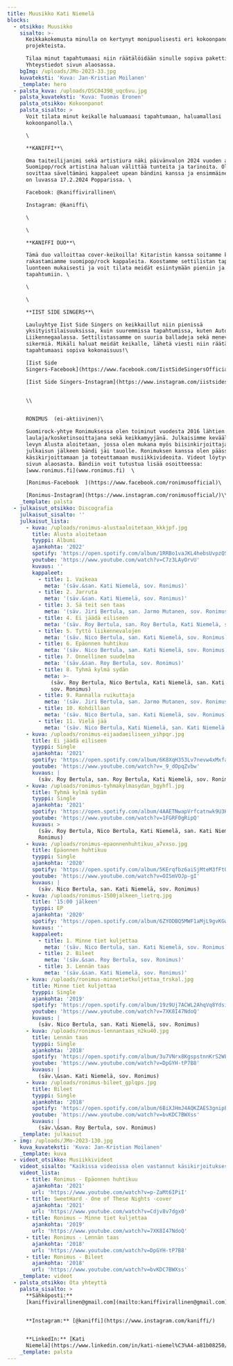 ```yaml
---
title: Muusikko Kati Niemelä
blocks:
  - otsikko: Muusikko
    sisalto: >-
      Keikkakokemusta minulla on kertynyt monipuolisesti eri kokoonpanoista ja
      projekteista.

      Tilaa minut tapahtumaasi niin räätälöidään sinulle sopiva paketti!
      Yhteystiedot sivun alaosassa. 
    bgImg: /uploads/JMo-2023-33.jpg
    kuvateksti: 'Kuva: Jan-Kristian Moilanen'
    _template: hero
  - palsta_kuva: /uploads/DSC04398_uqc6vu.jpg
    palsta_kuvateksti: 'Kuva: Tuomas Eronen'
    palsta_otsikko: Kokoonpanot
    palsta_sisalto: >
      Voit tilata minut keikalle haluamaasi tapahtumaan, haluamallasi
      kokoonpanolla.\

      \

      **KANIFFI**\

      Oma taiteilijanimi sekä artistiura näki päivänvalon 2024 vuoden alussa.
      Suomipop/rock artistina haluan välittää tunteita ja tarinoita. Olen saanut
      sovittaa säveltämäni kappaleet upean bändini kanssa ja ensimmäinen keikka
      on luvassa 17.2.2024 Popparissa. \

      Facebook: @kaniffivirallinen\

      Instagram: @kaniffi\

      \

      \

      **KANIFFI DUO**\

      Tämä duo valloittaa cover-keikoilla! Kitaristin kanssa soitamme kaksin
      rakastamiamme suomipop/rock kappaleita. Koostamme settilistan tapahtuman
      luonteen mukaisesti ja voit tilata meidät esiintymään pieniin ja suuriin
      tapahtumiin. \

      \

      \

      **IIST SIDE SINGERS**\

      Lauluyhtye Iist Side Singers on keikkaillut niin pienissä
      yksityistilaisuuksissa, kuin suuremmissa tapahtumissa, kuten Auto- ja
      Liikennegaalassa. Settilistassamme on suuria balladeja sekä meneviä
      sikermiä. Mikäli haluat meidät keikalle, lähetä viesti niin räätälöidään
      tapahtumaasi sopiva kokonaisuus!\

      [Iist Side
      Singers-Facebook](https://www.facebook.com/IistSideSingersOfficial)  \

      [Iist Side Singers-Instagram](https://www.instagram.com/iistsidesingers/)


      \\


      RONIMUS  (ei-aktiivinen)\

      Suomirock-yhtye Ronimuksessa olen toiminut vuodesta 2016 lähtien
      laulaja/kosketinsoittajana sekä keikkamyyjänä. Julkaisimme keväällä 2022
      levyn Alusta aloitetaan, jossa olen mukana myös biisinkirjoittajana. Levyn
      julkaisun jälkeen bändi jäi tauolle. Ronimuksen kanssa olen päässyt myös
      käsikirjoittamaan ja toteuttamaan musiikkivideoita. Videot löytyvät tämän
      sivun alaosasta. Bändiin voit tutustua lisää osoitteessa:
      [www.ronimus.fi](www.ronimus.fi)  \

      [Ronimus-Facebook  ](https://www.facebook.com/ronimusofficial)\

      [Ronimus-Instagram](https://www.instagram.com/ronimusofficial/)\\
    _template: palsta
  - julkaisut_otsikko: Discografia
    julkaisut_sisalto: ''
    julkaisut_lista:
      - kuva: /uploads/ronimus-alustaaloitetaan_kkkjpf.jpg
        title: Alusta aloitetaan
        tyyppi: Albumi
        ajankohta: '2022'
        spotify: 'https://open.spotify.com/album/1RRBo1vaJKL4hebsUvpzQS'
        youtube: 'https://www.youtube.com/watch?v=C7z3LAyOrvU'
        kuvaus: ''
        kappaleet:
          - title: 1. Vaikeaa
            meta: '(säv.&san. Kati Niemelä, sov. Ronimus)'
          - title: 2. Jarruta
            meta: '(säv.&san. Kati Niemelä, sov. Ronimus)'
          - title: 3. Sä teit sen taas
            meta: '(säv. Jiri Bertula, san. Jarmo Mutanen, sov. Ronimus)'
          - title: 4. Ei jäädä eiliseen
            meta: '(säv. Roy Bertula, san. Roy Bertula, Kati Niemelä, sov. Ronimus)'
          - title: 5. Tyttö liikennevalojen
            meta: '(säv. Nico Bertula, san. Kati Niemelä, sov. Ronimus)'
          - title: 6. Epäonnen huhtikuu
            meta: '(säv. Nico Bertula, san. Kati Niemelä, sov. Ronimus)'
          - title: 7. Onnellinen suudelma
            meta: '(säv.&san. Roy Bertula, sov. Ronimus)'
          - title: 8. Tyhmä kylmä sydän
            meta: >-
              (säv. Roy Bertula, Nico Bertula, Kati Niemelä, san. Kati Niemelä,
              sov. Ronimus)
          - title: 9. Rannalla ruikuttaja
            meta: '(säv. Jiri Bertula, san. Jarmo Mutanen, sov. Ronimus)'
          - title: 10. Kohdillaan
            meta: '(säv. Nico Bertula, san. Kati Niemelä, sov. Ronimus)'
          - title: 11. Vielä jää
            meta: '(säv. Nico Bertula, Kati Niemelä, san. Kati Niemelä, sov. Ronimus)'
      - kuva: /uploads/ronimus-eijaadaeiliseen_yihpqr.jpg
        title: Ei jäädä eiliseen
        tyyppi: Single
        ajankohta: '2021'
        spotify: 'https://open.spotify.com/album/6K8XqH353Lv7nevw4xMxfa'
        youtube: 'https://www.youtube.com/watch?v=_9_dOpqZvbw'
        kuvaus: |
          (säv. Roy Bertula, san. Roy Bertula, Kati Niemelä, sov. Ronimus)
      - kuva: /uploads/ronimus-tyhmakylmasydan_bgyhfl.jpg
        title: Tyhmä kylmä sydän
        tyyppi: Single
        ajankohta: '2021'
        spotify: 'https://open.spotify.com/album/4AAETNwapVrfcatnwk9U3K'
        youtube: 'https://www.youtube.com/watch?v=1FGRF0gRipQ'
        kuvaus: >
          (säv. Roy Bertula, Nico Bertula, Kati Niemelä, san. Kati Niemelä, sov.
          Ronimus)
      - kuva: /uploads/ronimus-epaonnenhuhtikuu_a7vxso.jpg
        title: Epäonnen huhtikuu
        tyyppi: Single
        ajankohta: '2020'
        spotify: 'https://open.spotify.com/album/5KErqfbz6aiSjMteM3fFtO'
        youtube: 'https://www.youtube.com/watch?v=OISmVOJp-gI'
        kuvaus: |
          (säv. Nico Bertula, san. Kati Niemelä, sov. Ronimus)
      - kuva: /uploads/ronimus-1500jalkeen_lietrq.jpg
        title: '15:00 jälkeen'
        tyyppi: EP
        ajankohta: '2020'
        spotify: 'https://open.spotify.com/album/6ZYODBQ5MWF1aMjL9gvKGw'
        kuvaus: ''
        kappaleet:
          - title: 1. Minne tiet kuljettaa
            meta: '(säv. Nico Bertula, san. Kati Niemelä, sov. Ronimus)'
          - title: 2. Bileet
            meta: '(säv.&san. Roy Bertula, sov. Ronimus)'
          - title: 3. Lennän taas
            meta: '(säv.&san. Kati Niemelä, sov. Ronimus)'
      - kuva: /uploads/ronimus-minnetietkuljettaa_trskal.jpg
        title: Minne tiet kuljettaa
        tyyppi: Single
        ajankohta: '2019'
        spotify: 'https://open.spotify.com/album/19z9Uj7ACWL2AhqVq8Ydsi'
        youtube: 'https://www.youtube.com/watch?v=7XK8I47NdoQ'
        kuvaus: |
          (säv. Nico Bertula, san. Kati Niemelä, sov. Ronimus)
      - kuva: /uploads/ronimus-lennantaas_n2ku40.jpg
        title: Lennän taas
        tyyppi: Single
        ajankohta: '2018'
        spotify: 'https://open.spotify.com/album/3u7VNrx8KgspstnnKrS2WL'
        youtube: 'https://www.youtube.com/watch?v=DpGYH-tP7B8'
        kuvaus: |
          (säv.\&san. Kati Niemelä, sov. Ronimus)
      - kuva: /uploads/ronimus-bileet_gplqps.jpg
        title: Bileet
        tyyppi: Single
        ajankohta: '2018'
        spotify: 'https://open.spotify.com/album/6BiXJHmJ4AQKZAES3gnipE'
        youtube: 'https://www.youtube.com/watch?v=bvKDC7BWXss'
        kuvaus: |
          (säv.\&san. Roy Bertula, sov. Ronimus)
    _template: julkaisut
  - img: /uploads/JMo-2023-130.jpg
    kuva_kuvateksti: 'Kuva: Jan-Kristian Moilanen'
    _template: kuva
  - videot_otsikko: Musiikkivideot
    videot_sisalto: "Kaikissa videoissa olen vastannut käsikirjoituksesta, ohjauksesta, organisoinnista ja visuaalisuudesta.\_\n\nEpäonnen huhtikuu videossa olen vastannut myös editoinnista.\n"
    videot_lista:
      - title: Ronimus - Epäonnen huhtikuu
        ajankohta: '2021'
        url: 'https://www.youtube.com/watch?v=p-ZaMt6IPiI'
      - title: SweetHard - One of These Nights -cover
        ajankohta: '2021'
        url: 'https://www.youtube.com/watch?v=Cdjv8v7dgx0'
      - title: Ronimus – Minne tiet kuljettaa
        ajankohta: '2019'
        url: 'https://www.youtube.com/watch?v=7XK8I47NdoQ'
      - title: Ronimus - Lennän taas
        ajankohta: '2018'
        url: 'https://www.youtube.com/watch?v=DpGYH-tP7B8'
      - title: Ronimus - Bileet
        ajankohta: '2018'
        url: 'https://www.youtube.com/watch?v=bvKDC7BWXss'
    _template: videot
  - palsta_otsikko: Ota yhteyttä
    palsta_sisalto: >
      **Sähköposti:**
      [kaniffivirallinen@gmail.com](mailto:kaniffivirallinen@gmail.com)


      **Instagram:** [@kaniffi](https://www.instagram.com/kaniffi/)


      **LinkedIn:** [Kati
      Niemelä](https://www.linkedin.com/in/kati-niemel%C3%A4-a81b08250/)
    _template: palsta
---
```
























